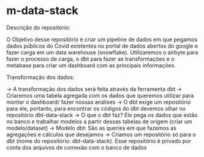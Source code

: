 # m-data-stack

Descrição do repositório:

O Objetivo desse repositório é criar um pipeline de dados em que pegamos dados públicos do Covid existentes no portal de dados abertos do google e fazer carga em um data warehouse (snowflake).
Utilizaremos o airbyte para fazer o processo de carga, o dbt para fazer as transformações e o metabase para criar um dashboard com as principais informações.


Transformação dos dados:

-> A transformação dos dados será feita através da ferramenta dbt
-> Criaremos uma tabela agregada com os dados que queremos utilizar para montar o dashboard/ fazer nossas análises
-> O dbt exige um repositório para ele, portanto, para encontrar os códigos do dbt devemos olhar no repositório dbt-data-stack
-> O que o dbt faz? Ele pega os dados que estão no banco e trabalhar modelos a partir dessas tabelas de origem (criar um modelo/dataset)
-> Modelo dbt: São as queries em que fazemos as agregações e cálculos que desejamos
-> Criamos um repositório só para o dbt (nome do repositório: dbt-data-stack). Esse repositório é privado por conta dos arquivos de comexão com o banco de dados